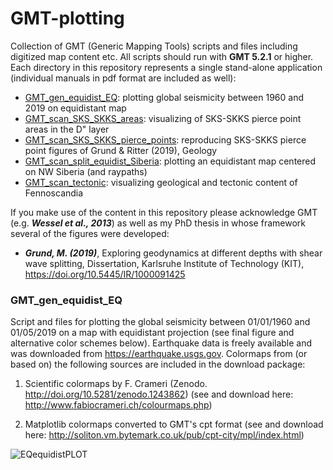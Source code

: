 # GMT-plotting
Collection of GMT (Generic Mapping Tools) scripts and files including digitized map content etc. All scripts should run with **GMT 5.2.1** or higher. Each directory in this repository represents a single stand-alone application (individual manuals in pdf format are included as well):

- [GMT_gen_equidist_EQ](#p00): plotting global seismicity between 1960 and 2019 on equidistant map
- [GMT_scan_SKS_SKKS_areas](#p1): visualizing of SKS-SKKS pierce point areas in the D" layer
- [GMT_scan_SKS_SKKS_pierce_points](#p21): reproducing SKS-SKKS pierce point figures of Grund & Ritter (2019), Geology
- [GMT_scan_split_equidist_Siberia](#p22): plotting an equidistant map centered on NW Siberia (and raypaths)
- [GMT_scan_tectonic](#p3): visualizing geological and tectonic content of Fennoscandia

If you make use of the content in this repository please acknowledge GMT (e.g. **_Wessel et al., 2013_**) as well as my PhD thesis in whose framework several of the figures were developed:

- **_Grund, M. (2019)_**, Exploring geodynamics at different depths with shear wave splitting, Dissertation, Karlsruhe Institute of Technology (KIT), https://doi.org/10.5445/IR/1000091425 

<a name="p00"></a>
### GMT_gen_equidist_EQ

Script and files for plotting the global seismicity between 01/01/1960 and 01/05/2019 on a map with equidistant projection (see final figure and alternative color schemes below). Earthquake data is freely available and was downloaded from https://earthquake.usgs.gov.
Colormaps from (or based on) the following sources are included in the download package:

  1) Scientific colormaps by F. Crameri (Zenodo. http://doi.org/10.5281/zenodo.1243862)
    (see and download here: http://www.fabiocrameri.ch/colourmaps.php)

  2) Matplotlib colormaps converted to GMT's cpt format (see and download here: http://soliton.vm.bytemark.co.uk/pub/cpt-city/mpl/index.html)

![EQequidistPLOT](https://user-images.githubusercontent.com/23025878/58618395-d9bfc200-82c2-11e9-8432-8299a18c3f33.png)


